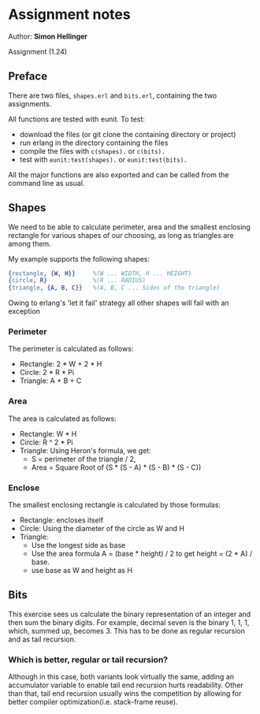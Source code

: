 # Assignment notes

Author: **Simon Hellinger**

Assignment (1.24)

## Preface

There are two files, ``shapes.erl`` and ``bits.erl``, containing the two assignments.

All functions are tested with eunit. To test:

* download the files (or git clone the containing directory or project)
* run erlang in the directory containing the files
* compile the files with ``c(shapes).`` or ``c(bits).``
* test with ``eunit:test(shapes).`` or ``eunit:test(bits).``

All the major functions are also exported and can be called from the command line as usual.

## Shapes

We need to be able to calculate perimeter, area and the smallest enclosing rectangle for various shapes of our choosing, as long as triangles are among them.

My example supports the following shapes:

```erlang
{rectangle, {W, H}}     %(W ... WIDTH, H ... HEIGHT)
{circle, R}             %(R ... RADIUS)
{triangle, {A, B, C}}   %(A, B, C ... Sides of the triangle)
```

Owing to erlang's 'let it fail' strategy all other shapes will fail with an exception

### Perimeter
The perimeter is calculated as follows:

* Rectangle: 2 * W + 2 * H
* Circle: 2 * R * Pi
* Triangle: A + B + C

### Area
The area is calculated as follows:

* Rectangle: W * H
* Circle: R ^ 2 * Pi
* Triangle: Using Heron's formula, we get:
    * S = perimeter of the triangle / 2,
    * Area = Square Root of (S * (S - A) * (S - B) * (S - C))

### Enclose
The smallest enclosing rectangle is calculated by those formulas:

* Rectangle: encloses itself
* Circle: Using the diameter of the circle as W and H
* Triangle:
    * Use the longest side as base
    * Use the area formula A = (base * height) / 2 to get height = (2 * A) / base.
    * use base as W and height as H

## Bits

This exercise sees us calculate the binary representation of an integer and then sum the binary digits. For example, decimal seven is the binary 1, 1, 1, which, summed up, becomes 3. This has to be done as regular recursion and as tail recursion.

### Which is better, regular or tail recursion?

Although in this case, both variants look virtually the same, adding an accumulator variable to enable tail end recursion hurts readability. Other than that, tail end recursion usually wins the competition by allowing for better compiler optimization(i.e. stack-frame reuse).